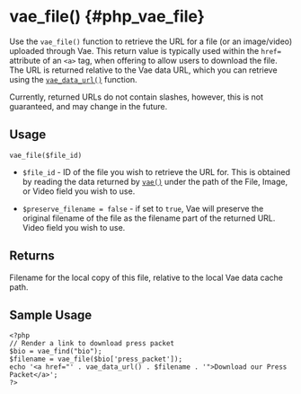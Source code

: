# vae\_file() {#php_vae_file}

Use the `vae_file()` function to retrieve the URL for a file (or an
image/video) uploaded through Vae. This return value is typically used
within the `href=` attribute of an `<a>` tag, when offering to allow
users to download the file. The URL is returned relative to the Vae data
URL, which you can retrieve using the
[`vae_data_url()`](#php_vae_data_url) function.

Currently, returned URLs do not contain slashes, however, this is not
guaranteed, and may change in the future.

## Usage

`vae_file($file_id)`

-   `$file_id` - ID of the file you wish to retrieve the URL for. This
    is obtained by reading the data returned by [`vae()`](#php_vae)
    under the path of the File, Image, or Video field you wish to use.

-   `$preserve_filename = false` - if set to `true`, Vae will preserve
    the original filename of the file as the filename part of the
    returned URL. Video field you wish to use.

## Returns

Filename for the local copy of this file, relative to the local Vae data
cache path.

## Sample Usage

    <?php
    // Render a link to download press packet
    $bio = vae_find("bio");
    $filename = vae_file($bio['press_packet']);
    echo '<a href="' . vae_data_url() . $filename . '">Download our Press Packet</a>';
    ?>
